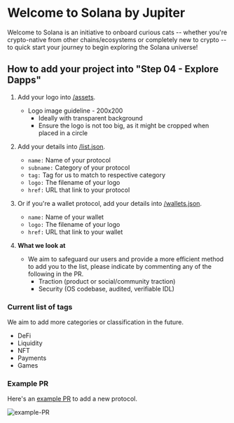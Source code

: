 # Welcome to Solana by Jupiter

Welcome to Solana is an initiative to onboard curious cats -- whether you're 
crypto-native from other chains/ecosystems or completely new to crypto -- to 
quick start your journey to begin exploring the Solana universe!

## How to add your project into "Step 04 - Explore Dapps"

1. Add your logo into [/assets](https://github.com/jup-ag/welcome-partners/tree/main/assets).
   - Logo image guideline - 200x200
       - Ideally with transparent background
       - Ensure the logo is not too big, as it might be cropped when placed in a circle

2. Add your details into [/list.json](https://github.com/jup-ag/welcome-partners/blob/main/list.json).
   - `name:` Name of your protocol
   - `subname:` Category of your protocol
   - `tag:` Tag for us to match to respective category
   - `logo:` The filename of your logo
   - `href:` URL that link to your protocol
   
3. Or if you're a wallet protocol, add your details into [/wallets.json](https://github.com/jup-ag/welcome-partners/blob/main/wallets.json).
   - `name:` Name of your wallet
   - `logo:` The filename of your logo
   - `href:` URL that link to your wallet
  
4. **What we look at**
   - We aim to safeguard our users and provide a more efficient method to add you to the list, please indicate by commenting any of the following in the PR.
      - Traction (product or social/community traction)
      - Security (OS codebase, audited, verifiable IDL)
  
### Current list of tags
We aim to add more categories or classification in the future.
- DeFi
- Liquidity
- NFT
- Payments
- Games

### Example PR
Here's an [example PR](https://github.com/jup-ag/welcome-partners/pull/3) to add a new protocol.

![example-PR](/assets/welcometosolana1.jpg)
